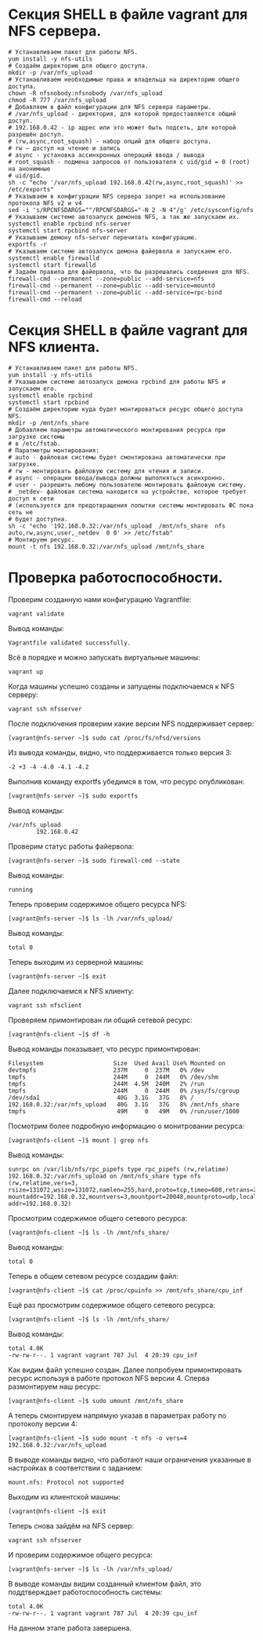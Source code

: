 # **Секция SHELL в файле vagrant для NFS сервера.**
```
# Устанавливаем пакет для работы NFS.
yum install -y nfs-utils
# Создаём директорию для общего доступа.
mkdir -p /var/nfs_upload
# Устанавливаем необходимые права и владельца на директорию общего доступа.
chown -R nfsnobody:nfsnobody /var/nfs_upload
chmod -R 777 /var/nfs_upload
# Добавляем в файл конфигурации для NFS сервера параметры.
# /var/nfs_upload - директория, для которой предоставляется общий доступ.
# 192.168.0.42 - ip адрес или это может быть подсеть, для которой разрешён доступ.
# (rw,async,root_squash) - набор опций для общего доступа.
# rw – доступ на чтение и запись
# async - установка ассинхронных операций ввода / вывода
# root_squash - подмена запросов от пользователя с uid/gid = 0 (root) на анонимные
# uid/gid.
sh -c "echo '/var/nfs_upload 192.168.0.42(rw,async,root_squash)' >> /etc/exports"
# Указываем в конфигурации NFS сервера запрет на использование протокола NFS v2 и v4
sed -i 's/RPCNFSDARGS=""/RPCNFSDARGS="-N 2 -N 4"/g' /etc/sysconfig/nfs
# Указываем системе автозапуск демонов NFS, а так же запускаем их.
systemctl enable rpcbind nfs-server
systemctl start rpcbind nfs-server
# Указываем демону nfs-server перечитать конфигурацию.
exportfs -r
# Указываем системе автозапуск демона файервола и запускаем его.
systemctl enable firewalld
systemctl start firewalld
# Задаём правила для файервола, что бы разрешались соедиения для NFS.
firewall-cmd --permanent --zone=public --add-service=nfs
firewall-cmd --permanent --zone=public --add-service=mountd
firewall-cmd --permanent --zone=public --add-service=rpc-bind
firewall-cmd --reload
```
# **Секция SHELL в файле vagrant для NFS клиента.**
```
# Устанавливаем пакет для работы NFS.
yum install -y nfs-utils
# Указываем системе автозапуск демона rpcbind для работы NFS и запускаем его.
systemctl enable rpcbind
systemctl start rpcbind
# Создаём директорию куда будет монтироваться ресурс общего доступа NFS.
mkdir -p /mnt/nfs_share
# Добавляем параметры автоматического монтирования ресурса при загрузке системы
# в /etc/fstab.
# Паратметры монтирования:
# auto - файловая системы будет смонтирована автоматически при загрузке.
# rw - монтировать файловую систему для чтения и записи.
# async - операции ввода/вывода должны выполняться асинхронно. 
# user - разрешить любому пользователю монтировать файловую систему.
# _netdev- файловая система находится на устройстве, которое требует доступ к сети                 
# (используется для предотвращения попытки системы монтировать ФС пока сеть не 
# будет доступна.
sh -c "echo '192.168.0.32:/var/nfs_upload  /mnt/nfs_share  nfs  auto,rw,async,user,_netdev  0 0' >> /etc/fstab"
# Монтируем ресурс.
mount -t nfs 192.168.0.32:/var/nfs_upload /mnt/nfs_share
```

# **Проверка работоспособности.**
Проверим созданную нами конфигурацию Vagrantfile:
```
vagrant validate
```
Вывод команды:
```
Vagrantfile validated successfully.
```
Всё в порядке и можно запускать виртуальные машины:
```
vagrant up
```
Когда машины успешно созданы и запущены подключаемся к NFS серверу:
```
vagrant ssh nfsserver
```
После подключения проверим какие версии NFS поддерживает сервер:
```
[vagrant@nfs-server ~]$ sudo cat /proc/fs/nfsd/versions 
```
Из вывода команды, видно, что поддерживается только версия 3:
```
-2 +3 -4 -4.0 -4.1 -4.2
```
Выполнив команду exportfs убедимся в том, что ресурс опубликован:
```
[vagrant@nfs-server ~]$ sudo exportfs
```
Вывод команды:
```
/var/nfs_upload
		192.168.0.42
```
Проверим статус работы файервола:
```
[vagrant@nfs-server ~]$ sudo firewall-cmd --state
```
Вывод команды:
```
running
```
Теперь проверим содержимое общего ресурса NFS:
```
[vagrant@nfs-server ~]$ ls -lh /var/nfs_upload/
```
Вывод команды:
```
total 0
```
Теперь выходим из серверной машины:
```
[vagrant@nfs-server ~]$ exit
```
Далее подключаемся к NFS клиенту:
```
vagrant ssh nfsclient
```
Проверяем примонтирован ли общий сетевой ресурс:
```
[vagrant@nfs-client ~]$ df -h
```
Вывод команды показывает, что ресурс примонтирован:
```
Filesystem                    Size  Used Avail Use% Mounted on
devtmpfs                      237M     0  237M   0% /dev
tmpfs                         244M     0  244M   0% /dev/shm
tmpfs                         244M  4.5M  240M   2% /run
tmpfs                         244M     0  244M   0% /sys/fs/cgroup
/dev/sda1                      40G  3.1G   37G   8% /
192.168.0.32:/var/nfs_upload   40G  3.1G   37G   8% /mnt/nfs_share
tmpfs                          49M     0   49M   0% /run/user/1000
```
Посмотрим более подробную информацию о монитровании ресурса:
```
[vagrant@nfs-client ~]$ mount | grep nfs
```
Вывод команды:
```
sunrpc on /var/lib/nfs/rpc_pipefs type rpc_pipefs (rw,relatime)
192.168.0.32:/var/nfs_upload on /mnt/nfs_share type nfs (rw,relatime,vers=3,
rsize=131072,wsize=131072,namlen=255,hard,proto=tcp,timeo=600,retrans=2,sec=sys,
mountaddr=192.168.0.32,mountvers=3,mountport=20048,mountproto=udp,local_lock=none,
addr=192.168.0.32)
```
Просмотрим содержимое общего сетевого ресурса:
```
[vagrant@nfs-client ~]$ ls -lh /mnt/nfs_share/
```
Вывод команды:
```
total 0
```
Теперь в общем сетевом ресурсе создадим файл:
```
[vagrant@nfs-client ~]$ cat /proc/cpuinfo >> /mnt/nfs_share/cpu_inf 
```
Ещё раз просмотрим содержимое общего сетевого ресурса:
```
[vagrant@nfs-client ~]$ ls -lh /mnt/nfs_share/
```
Вывод команды:
```
total 4.0K
-rw-rw-r--. 1 vagrant vagrant 787 Jul  4 20:39 cpu_inf
```
Как видим файл успешно создан.
Далее попробуем примонтировать ресурс используя в работе протокол NFS версии 4.
Сперва размонтируем наш ресурс:
```
[vagrant@nfs-client ~]$ sudo umount /mnt/nfs_share
```
А теперь смонтируем напрямую указав в параметрах работу по протоколу версии 4:
```
[vagrant@nfs-client ~]$ sudo mount -t nfs -o vers=4 192.168.0.32:/var/nfs_upload
```
В выводе команды видно, что работают наши ограничения указанные в настройках в
соответствии с заданием:
```
mount.nfs: Protocol not supported
```
Выходим из клиентской машины:
```
[vagrant@nfs-client ~]$ exit
```
Теперь снова зайдём на NFS сервер:
```
vagrant ssh nfsserver
```
И проверим содержимое общего ресурса:
```
[vagrant@nfs-server ~]$ ls -lh /var/nfs_upload/
```
В выводе команды видим созданный клиентом файл, это поддтверждает работоспособность
системы:
```
total 4.0K
-rw-rw-r--. 1 vagrant vagrant 787 Jul  4 20:39 cpu_inf
```
На данном этапе работа завершена.

